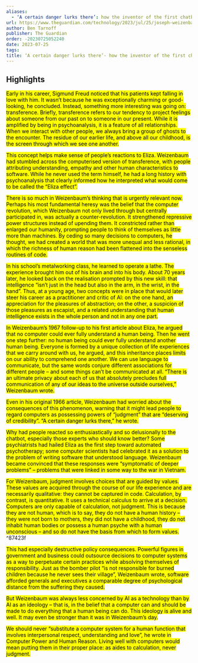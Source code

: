 ```yaml
---
aliases:
  - ‘A certain danger lurks there’: how the inventor of the first chatbot turned against AI
url: https://www.theguardian.com/technology/2023/jul/25/joseph-weizenbaum-inventor-eliza-chatbot-turned-against-artificial-intelligence-ai
author: Ben Tarnoff
publisher: The Guardian
order: -20230725052240
date: 2023-07-25
tags:
title: ‘A certain danger lurks there’- how the inventor of the first chatbot turned against AI
---
```


## Highlights
<mark>Early in his career, Sigmund Freud noticed that his patients kept falling in love with him. It wasn’t because he was exceptionally charming or good-looking, he concluded. Instead, something more interesting was going on: transference. Briefly, transference refers to our tendency to project feelings about someone from our past on to someone in our present. While it is amplified by being in psychoanalysis, it is a feature of all relationships. When we interact with other people, we always bring a group of ghosts to the encounter. The residue of our earlier life, and above all our childhood, is the screen through which we see one another.</mark>

<mark>This concept helps make sense of people’s reactions to Eliza. Weizenbaum had stumbled across the computerised version of transference, with people attributing understanding, empathy and other human characteristics to software. While he never used the term himself, he had a long history with psychoanalysis that clearly informed how he interpreted what would come to be called the “Eliza effect”.</mark>

<mark>There is so much in Weizenbaum’s thinking that is urgently relevant now. Perhaps his most fundamental heresy was the belief that the computer revolution, which Weizenbaum not only lived through but centrally participated in, was actually a counter-revolution. It strengthened repressive power structures instead of upending them. It constricted rather than enlarged our humanity, prompting people to think of themselves as little more than machines. By ceding so many decisions to computers, he thought, we had created a world that was more unequal and less rational, in which the richness of human reason had been flattened into the senseless routines of code.</mark>

<mark>In his school’s metalworking class, he learned to operate a lathe. The experience brought him out of his brain and into his body. About 70 years later, he looked back on the realisation prompted by this new skill: that intelligence “isn’t just in the head but also in the arm, in the wrist, in the hand”. Thus, at a young age, two concepts were in place that would later steer his career as a practitioner and critic of AI: on the one hand, an appreciation for the pleasures of abstraction; on the other, a suspicion of those pleasures as escapist, and a related understanding that human intelligence exists in the whole person and not in any one part.</mark>

<mark>In Weizenbaum’s 1967 follow-up to his first article about Eliza, he argued that no computer could ever fully understand a human being. Then he went one step further: no human being could ever fully understand another human being. Everyone is formed by a unique collection of life experiences that we carry around with us, he argued, and this inheritance places limits on our ability to comprehend one another. We can use language to communicate, but the same words conjure different associations for different people – and some things can’t be communicated at all. “There is an ultimate privacy about each of us that absolutely precludes full communication of any of our ideas to the universe outside ourselves,” Weizenbaum wrote.</mark>

<mark>Even in his original 1966 article, Weizenbaum had worried about the consequences of this phenomenon, warning that it might lead people to regard computers as possessing powers of “judgment” that are “deserving of credibility”. “A certain danger lurks there,” he wrote.</mark>

<mark>Why had people reacted so enthusiastically and so delusionally to the chatbot, especially those experts who should know better? Some psychiatrists had hailed Eliza as the first step toward automated psychotherapy; some computer scientists had celebrated it as a solution to the problem of writing software that understood language. Weizenbaum became convinced that these responses were “symptomatic of deeper problems” – problems that were linked in some way to the war in Vietnam.</mark>

<mark>For Weizenbaum, judgment involves choices that are guided by values. These values are acquired through the course of our life experience and are necessarily qualitative: they cannot be captured in code. Calculation, by contrast, is quantitative. It uses a technical calculus to arrive at a decision. Computers are only capable of calculation, not judgment. This is because they are not human, which is to say, they do not have a human history – they were not born to mothers, they did not have a childhood, they do not inhabit human bodies or possess a human psyche with a human unconscious – and so do not have the basis from which to form values.</mark> ^87423f

<mark>This had especially destructive policy consequences. Powerful figures in government and business could outsource decisions to computer systems as a way to perpetuate certain practices while absolving themselves of responsibility. Just as the bomber pilot “is not responsible for burned children because he never sees their village”, Weizenbaum wrote, software afforded generals and executives a comparable degree of psychological distance from the suffering they caused.</mark>

<mark>But Weizenbaum was always less concerned by AI as a technology than by AI as an ideology – that is, in the belief that a computer can and should be made to do everything that a human being can do. This ideology is alive and well. It may even be stronger than it was in Weizenbaum’s day.</mark>

<mark>We should never “substitute a computer system for a human function that involves interpersonal respect, understanding and love”, he wrote in Computer Power and Human Reason. Living well with computers would mean putting them in their proper place: as aides to calculation, never judgment.</mark>